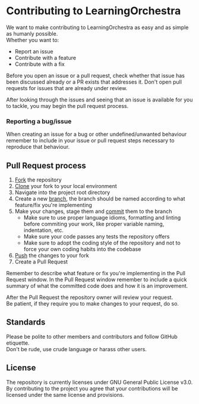 # Contributing to LearningOrchestra
We want to make contributing to LearningOrchestra as easy and as simple as humanly possible.\
Whether you want to:
* Report an issue
* Contribute with a feature
* Contribute with a fix

Before you open an issue or a pull request, check whether that issue has been discussed already or a PR exists that addresses it. Don't open pull requests for issues that are already under review.

After looking through the issues and seeing that an issue is available for you to tackle, you may begin the pull request process.

### Reporting a bug/issue
When creating an issue for a bug or other undefined/unwanted behaviour remember to include in your issue or pull request steps necessary to reproduce that behaviour.

## Pull Request process

1. [Fork](https://github.com/riibeirogabriel/learningOrchestra/fork) the repository
2. [Clone](https://git-scm.com/docs/git-clone) your fork to your local environment
3. Navigate into the project root directory
4. Create a new [branch](https://git-scm.com/book/en/v2/Git-Branching-Basic-Branching-and-Merging), the branch should be named according to what feature/fix you're implementing
5. Make your changes, stage them and [commit](https://git-scm.com/docs/git-commit) them to the branch
    - Make sure to use proper language idioms, formatting and linting before commiting your work, like proper variable naming, indentation, etc.
    - Make sure your code passes any tests the repository offers
    - Make sure to adopt the coding style of the repository and not to force your own coding habits into the codebase
6. [Push](https://git-scm.com/docs/git-push) the changes to your fork
7. Create a Pull Request

Remember to describe what feature or fix you're implementing in the Pull Request window.
In the Pull Request window remember to include a quick summary of what the committed code does and how it is an improvement. 

After the Pull Request the repository owner will review your request.\
Be patient, if they require you to make changes to your request, do so.

## Standards
Please be polite to other members and contributors and follow GitHub etiquette.\
Don't be rude, use crude language or harass other users.

## License
The repository is currently licenses under GNU General Public License v3.0.
By contributing to the project you agree that your contributions will be licensed under the same license and provisions.
